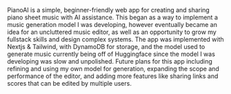 PianoAI is a simple, beginner-friendly web app for creating and sharing piano sheet music with AI assistance. 
This began as a way to implement a music generation model I was developing, however eventually became an idea for an uncluttered music editor, as well as an opportunity to grow my fullstack skills and design complex systems. 
The app was implemented with Nextjs & Tailwind, with DynamoDB for storage, and the model used to generate music currently being off of Huggingface since the model I was developing was slow and unpolished.
Future plans for this app including refining and using my own model for generation, expanding the scope and performance of the editor, and adding more features like sharing links and scores that can be edited by multiple users.
